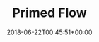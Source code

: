 ---
slug: primed-flow
title: Primed Flow
seoTitle: Warframe Primed Flow
layout: baro-primed
date: 2018-06-22T00:45:51+00:00
increases: "increases "
modName: "Primed Flow"
originalMod: "Flow"
credits: "100,000"
ducats: 350
image: /images/mods/PrimedFlow.png
---